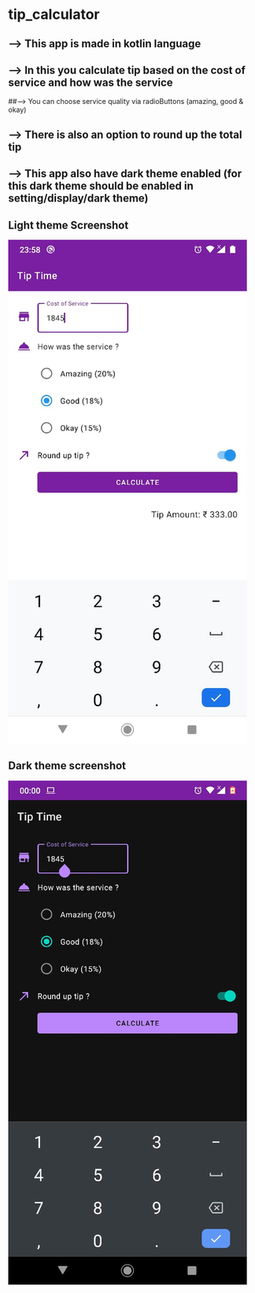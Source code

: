 # tip_calculator

## --> This app is made in kotlin language
## --> In this you calculate tip based on the cost of service and how was the service
##--> You can choose service quality via radioButtons (amazing, good & okay)
## --> There is also an option to round up the total tip 
## --> This app also have dark theme enabled (for this dark theme should be enabled in setting/display/dark theme)
## Light theme Screenshot
![plot](tip_calculator_light.png)

## Dark theme screenshot
![plot](tip_calculator_dark.png)
